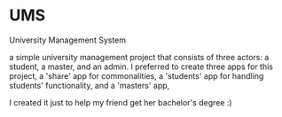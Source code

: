 # UMS
University Management System

a simple university management project that consists of three actors: a student, a master, and an admin. I preferred to create three apps for this project, a 'share'  app for commonalities, a 'students' app for handling students' functionality, and a 'masters' app,

I created it just to help my friend get her bachelor's degree :)
